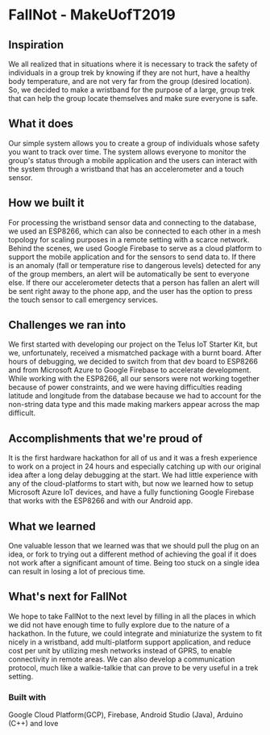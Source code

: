# FallNot - MakeUofT2019

## Inspiration
We all realized that in situations where it is necessary to track the safety of individuals in a group trek by knowing if they are not hurt, have a healthy body temperature, and are not very far from the group (desired location). So, we decided to make a wristband for the purpose of a large, group trek that can help the group locate themselves and make sure everyone is safe.

## What it does
Our simple system allows you to create a group of individuals whose safety you want to track over time. The system allows everyone to monitor the group's status through a mobile application and the users can interact with the system through a wristband that has an accelerometer and a touch sensor.

## How we built it
For processing the wristband sensor data and connecting to the database, we used an ESP8266, which can also be connected to each other in a mesh topology for scaling purposes in a remote setting with a scarce network. Behind the scenes, we used Google Firebase to serve as a cloud platform to support the mobile application and for the sensors to send data to. If there is an anomaly (fall or temperature rise to dangerous levels) detected for any of the group members, an alert will be automatically be sent to everyone else. If there our accelerometer detects that a person has fallen an alert will be sent right away to the phone app, and the user has the option to press the touch sensor to call emergency services.

## Challenges we ran into
We first started with developing our project on the Telus IoT Starter Kit, but we, unfortunately, received a mismatched package with a burnt board. After hours of debugging, we decided to switch from that dev board to ESP8266 and from Microsoft Azure to Google Firebase to accelerate development. While working with the ESP8266, all our sensors were not working together because of power constraints, and we were having difficulties reading latitude and longitude from the database because we had to account for the non-string data type and this made making markers appear across the map difficult.

## Accomplishments that we're proud of
It is the first hardware hackathon for all of us and it was a fresh experience to work on a project in 24 hours and especially catching up with our original idea after a long delay debugging at the start. We had little experience with any of the cloud-platforms to start with, but now we learned how to setup Microsoft Azure IoT devices, and have a fully functioning Google Firebase that works with the ESP8266 and with our Android app.

## What we learned
One valuable lesson that we learned was that we should pull the plug on an idea, or fork to trying out a different method of achieving the goal if it does not work after a significant amount of time. Being too stuck on a single idea can result in losing a lot of precious time.

## What's next for FallNot
We hope to take FallNot to the next level by filling in all the places in which we did not have enough time to fully explore due to the nature of a hackathon. In the future, we could integrate and miniaturize the system to fit nicely in a wristband, add multi-platform support application, and reduce cost per unit by utilizing mesh networks instead of GPRS, to enable connectivity in remote areas. We can also develop a communication protocol, much like a walkie-talkie that can prove to be very useful in a trek setting.

### Built with
Google Cloud Platform(GCP), Firebase, Android Studio (Java), Arduino (C++) and love
